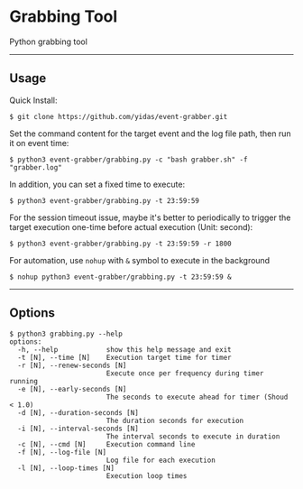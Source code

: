 # Grabbing Tool

Python grabbing tool

---

## Usage

Quick Install:

```shell
$ git clone https://github.com/yidas/event-grabber.git
```

Set the command content for the target event and the log file path, then run it on event time:

```shell
$ python3 event-grabber/grabbing.py -c "bash grabber.sh" -f "grabber.log"
```

In addition, you can set a fixed time to execute:

```shell
$ python3 event-grabber/grabbing.py -t 23:59:59
```

For the session timeout issue, maybe it's better to periodically to trigger the target execution one-time before actual execution (Unit: second):

```shell
$ python3 event-grabber/grabbing.py -t 23:59:59 -r 1800
```

For automation, use `nohup` with `&` symbol to execute in the background


```shell
$ nohup python3 event-grabber/grabbing.py -t 23:59:59 &
```

---

## Options

```
$ python3 grabbing.py --help
options:
  -h, --help            show this help message and exit
  -t [N], --time [N]    Execution target time for timer
  -r [N], --renew-seconds [N]
                        Execute once per frequency during timer running
  -e [N], --early-seconds [N]
                        The seconds to execute ahead for timer (Shoud < 1.0)
  -d [N], --duration-seconds [N]
                        The duration seconds for execution
  -i [N], --interval-seconds [N]
                        The interval seconds to execute in duration
  -c [N], --cmd [N]     Execution command line
  -f [N], --log-file [N]
                        Log file for each execution
  -l [N], --loop-times [N]
                        Execution loop times
```
